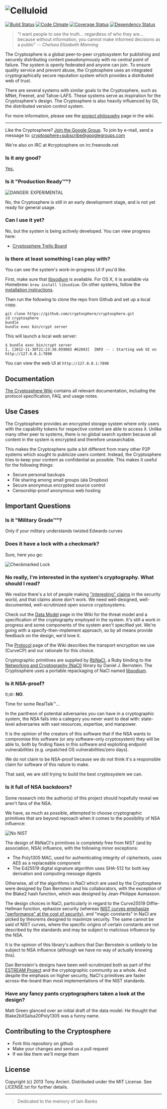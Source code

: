 ![Celluloid](https://github.com/cryptosphere/cryptosphere/raw/master/images/logo.png)
================
[![Build Status](https://secure.travis-ci.org/tarcieri/cryptosphere.png?branch=master)](http://travis-ci.org/tarcieri/cryptosphere)
[![Code Climate](https://codeclimate.com/github/cryptosphere/cryptosphere.png)](https://codeclimate.com/github/cryptosphere/cryptosphere)
[![Coverage Status](https://coveralls.io/repos/cryptosphere/cryptosphere/badge.png?branch=master)](https://coveralls.io/r/cryptosphere/cryptosphere)
[![Dependency Status](https://gemnasium.com/cryptosphere/cryptosphere.png)](https://gemnasium.com/cryptosphere/cryptosphere)

> "I want people to see the truth... regardless of who they are... because
> without information, you cannot make informed decisions as a public"
> _-- Chelsea Elizabeth Manning_

The Cryptosphere is a global peer-to-peer cryptosystem for publishing and
securely distributing content pseudonymously with no central point of failure.
The system is openly federated and anyone can join. To ensure quality service
and prevent abuse, the Cryptosphere uses an integrated cryptographically
secure reputation system which provides a distributed web of trust.

There are several systems with similar goals to the Cryptosphere, such as
MNet, Freenet, and Tahoe-LAFS. These systems serve as inspiration for the
Cryptosphere's design. The Cryptosphere is also heavily influenced by Git, the
distributed version control system.

For more information, please see the [project philosophy][philosophy]
page in the wiki.

---

Like the Cryptosphere? [Join the Google Group][google group]. To join by e-mail,
send a message to: [cryptosphere+subscribe@googlegroups.com][subscribe]

We're also on IRC at #cryptosphere on irc.freenode.net

[philosophy]:   https://github.com/cryptosphere/cryptosphere/wiki/Philosophy
[google group]: https://groups.google.com/group/cryptosphere
[subscribe]:    mailto:cryptosphere+subscribe@googlegroups.com

### Is it any good?

[Yes.](http://news.ycombinator.com/item?id=3067434)

### Is it "Production Ready™"?

![DANGER: EXPERIMENTAL](https://raw.github.com/cryptosphere/cryptosphere/master/images/experimental.png)

No, the Cryptosphere is still in an early development stage, and is not yet
ready for general usage.

### Can I use it yet?

No, but the system is being actively developed. You can view progress here:

* [Cryptosphere Trello Board](https://trello.com/b/WMKsvLOW/cryptosphere)

### Is there at least something I can play with?

You can see the system's work-in-progress UI if you'd like.

First, make sure that [libsodium](https://github.com/libsodium/libsodium) is available.
For OS X, it is available via Homebrew: `brew install libsodium`. On other systems, follow
the [installation instructions](https://github.com/jedisct1/libsodium#installation).

Then run the following to clone the repo from Github and set up a local copy.

```
git clone https://github.com/cryptosphere/cryptosphere.git
cd cryptosphere
bundle
bundle exec bin/crypt server
```

This will launch a local web server:

```
$ bundle exec bin/crypt server
I, [2012-11-30T21:23:30.059083 #62043]  INFO -- : Starting web UI on http://127.0.0.1:7890
```

You can view the web UI at `http://127.0.0.1:7890`

Documentation
-------------
[The Cryptosphere Wiki](https://github.com/cryptosphere/cryptosphere/wiki)
contains all relevant documentation, including the protocol specification, FAQ,
and usage notes.

Use Cases
---------

The Cryptosphere provides an encrypted storage system where only users with
the capability tokens for respective content are able to access it. Unlike
many other peer to systems, there is no global search system because all
content in the system is encrypted and therefore unsearchable.

This makes the Cryptosphere quite a bit different from many other P2P systems
which sought to publicize users content. Instead, the Cryptosphere tries to
keep your content as confidential as possible. This makes it useful for the
following things:

* Secure personal backups
* File sharing among small groups (ala Dropbox)
* Secure anonymous encrypted source control
* Censorship-proof anonymous web hosting

Important Questions
-------------------

### Is it "Military Grade™"?

Only if your military understands twisted Edwards curves

### Does it have a lock with a checkmark?

Sure, here you go:

![Checkmarked Lock](http://i.imgur.com/dwA0Ffi.png)

### No really, I'm interested in the system's cryptography. What should I read?

We realize there's a lot of people making ["interesting" claims][lolclaims] in
the security world, and that claims alone don't work. We need well-designed,
well-documented, well-scrutinized open source cryptosystems.

Check out the [Data Model][data_model] page in the Wiki for the threat model and
a specification of the cryptography employed in the system. It's still a work
in progress and some components of the system aren't specified yet.
We're going with a specify-then-implement approach, so by all means
provide feedback on the design, we'd love it.

The [Protocol][protocol] page of the Wiki describes the transport encryption we
use (CurveCP) and our rationale for this choice.

Cryptographic primitives are supplied by [RbNaCl][rbnacl], a Ruby binding to
the [Networking and Cryptography (NaCl)][nacl] library by Daniel J. Bernstein.
The Cryptosphere uses a portable repackaging of NaCl named
[libsodium][libsodium].

[lolclaims]: http://unsene.com/blog/2013/06/15/is-most-encryption-broken/#awesm=8fa4f90ed0755accf0cf65b4915d1214
[data_model]: https://github.com/cryptosphere/cryptosphere/wiki/Data-Model
[protocol]: https://github.com/cryptosphere/cryptosphere/wiki/Protocol
[rbnacl]: https://github.com/cryptosphere/rbnacl
[nacl]: http://nacl.cr.yp.to/
[libsodium]: https://github.com/jedisct1/libsodium

### Is it NSA-proof?

tl;dr: **NO**.

Time for some RealTalk™...

In the pantheon of potential adversaries you can have in a cryptographic system,
the NSA falls into a category you never want to deal with: state-level
adversaries with vast resources, expertise, and manpower.

It is the opinion of the creators of this software that if the NSA wants to
compromise this software (or *any* software-only cryptosystem) they will be able
to, both by finding flaws in this software and exploiting endpoint
vulnerabilities (e.g. unpatched OS vulnerabilities/zero days).

We do not claim to be NSA-proof because we do not think it's a responsible claim
for software of this nature to make.

That said, we are still trying to build the best cryptosystem we can.

### Is it full of NSA backdoors?

Some research into the author(s) of this project should hopefully reveal we
aren't fans of the NSA.

We have, as much as possible, attempted to choose cryptographic primitives that
are beyond reproach when it comes to the possibility of NSA influence:

![No NIST](http://i.imgur.com/HSxeAmp.png)

The design of RbNaCl's primitives is completely free from NIST (and by
association, NSA) influence, with the following minor exceptions:

* The Poly1305 MAC, used for authenticating integrity of ciphertexts, uses AES
  as a replaceable component
* The Ed25519 digital signature algorithm uses SHA-512 for both key derivation
  and computing message digests

Otherwise, all of the algorithms in NaCl which are used by the Cryptosphere
were designed by Dan Bernstein and his collaborators, with the exception of
the Blake2 hash function, which was designed by Jean-Philippe Aumasson.

The design choices in NaCl, particularly in regard to the Curve25519
Diffie-Hellman function, ephasize security (whereas [NIST curves emphasize
"performance" at the cost of security][nist-security-dangers]), and "magic
constants" in NaCl are picked by theorems designed to maximize security.
The same cannot be said of NIST curves, where the specific origins of certain
constants are not described by the standards and may be subject to malicious
influence by the NSA.

It is the opinion of this library's authors that Dan Bernstein is unlikely to be
subject to NSA influence (although we have no way of actually knowing this).

Dan Bernstein's designs have been well-scrutinized both as part of the [ESTREAM
Project](https://en.wikipedia.org/wiki/ESTREAM) and the cryptographic community
as a whole. And despite the emphasis on higher security, NaCl's primitives are
faster across-the-board than most implementations of the NIST standards.

[nist-security-dangers]: http://www.hyperelliptic.org/tanja/vortraege/20130531.pdf

### Have any fancy pants cryptographers taken a look at the design?

Matt Green glanced over an initial draft of the data model. He thought that
Blake2bXSalsa20Poly1305 was a funny name.

Contributing to the Cryptosphere
--------------------------------

* Fork this repository on github
* Make your changes and send us a pull request
* If we like them we'll merge them

License
-------

Copyright (c) 2013 Tony Arcieri. Distributed under the MIT License. See
LICENSE.txt for further details.

---

> Dedicated to the memory of Iain Banks
